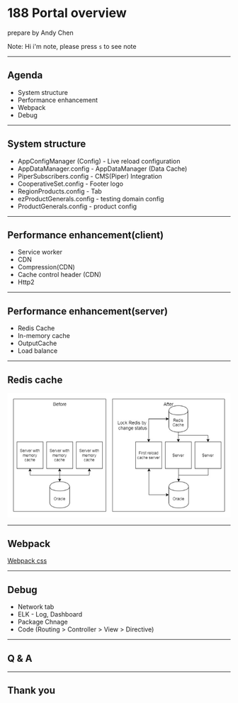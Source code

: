 # 188 Portal overview

prepare by Andy Chen

Note:
Hi i'm note, please press `s` to see note

---

## Agenda

* System structure
* Performance enhancement
* Webpack
* Debug

---

## System structure

* AppConfigManager (Config) - Live reload configuration
* AppDataManager.config - AppDataManager (Data Cache)
* PiperSubscribers.config - CMS(Piper) Integration
* CooperativeSet.config - Footer logo
* RegionProducts.config - Tab
* ezProductGenerals.config - testing domain config
* ProductGenerals.config - product config

---

## Performance enhancement(client)

* Service worker
* CDN
* Compression(CDN)
* Cache control header (CDN)
* Http2

---

## Performance enhancement(server)

* Redis Cache
* In-memory cache
* OutputCache
* Load balance

---

## Redis cache

![Redis cache](https://github.com/Asing1001/system-diagrams/blob/master/centralized-cache.jpg?raw=true)

---

## Webpack

[Webpack css](./webpack-css.html)

---

## Debug

* Network tab
* ELK - Log, Dashboard
* Package Chnage
* Code (Routing > Controller > View > Directive)

---

## Q & A

---

## Thank you
